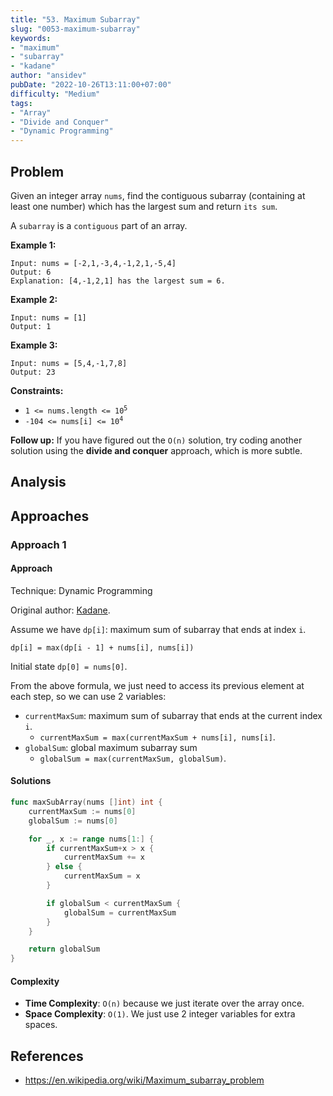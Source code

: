 ```yaml
---
title: "53. Maximum Subarray"
slug: "0053-maximum-subarray"
keywords:
- "maximum"
- "subarray"
- "kadane"
author: "ansidev"
pubDate: "2022-10-26T13:11:00+07:00"
difficulty: "Medium"
tags:
- "Array"
- "Divide and Conquer"
- "Dynamic Programming"
---
```

## Problem

Given an integer array `nums`, find the contiguous subarray (containing at least one number) which has the largest sum and return `its sum`.

A `subarray` is a `contiguous` part of an array.

**Example 1:**

```
Input: nums = [-2,1,-3,4,-1,2,1,-5,4]
Output: 6
Explanation: [4,-1,2,1] has the largest sum = 6.
```

**Example 2:**

```
Input: nums = [1]
Output: 1
```

**Example 3:**

```
Input: nums = [5,4,-1,7,8]
Output: 23
```

**Constraints:**

- <code>1 <= nums.length <= 10<sup>5</sup></code>
- <code>-104 <= nums[i] <= 10<sup>4</sup></code>

**Follow up:** If you have figured out the `O(n)` solution, try coding another solution using the **divide and conquer** approach, which is more subtle.

## Analysis

## Approaches

### Approach 1

#### Approach

Technique: Dynamic Programming

Original author: [Kadane](https://www.cmu.edu/dietrich/statistics-datascience/people/faculty/joseph-kadane.html).

Assume we have `dp[i]`: maximum sum of subarray that ends at index `i`.

`dp[i] = max(dp[i - 1] + nums[i], nums[i])`

Initial state `dp[0] = nums[0]`.

From the above formula, we just need to access its previous element at each step, so we can use 2 variables:

- `currentMaxSum`: maximum sum of subarray that ends at the current index `i`.
  - `currentMaxSum = max(currentMaxSum + nums[i], nums[i]`.
- `globalSum`: global maximum subarray sum
  - `globalSum = max(currentMaxSum, globalSum)`.

#### Solutions

```go
func maxSubArray(nums []int) int {
	currentMaxSum := nums[0]
	globalSum := nums[0]

	for _, x := range nums[1:] {
		if currentMaxSum+x > x {
			currentMaxSum += x
		} else {
			currentMaxSum = x
		}

		if globalSum < currentMaxSum {
			globalSum = currentMaxSum
		}
	}

	return globalSum
}
```

#### Complexity

- **Time Complexity**: `O(n)` because we just iterate over the array once.
- **Space Complexity**: `O(1)`. We just use 2 integer variables for extra spaces.

## References

- https://en.wikipedia.org/wiki/Maximum_subarray_problem
